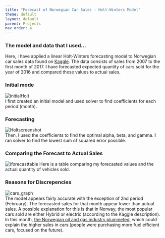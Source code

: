 ```yaml
---
title: "Forecast of Norwegian Car Sales - Holt-Winters Model"
theme: default
layout: default
parent: Projects
nav_order: 4
---
```


### The model and data that I used...<br>
Here, I have applied a linear Holt-Winters forecasting model to Norwegian car sales data found on [Kaggle](https://www.kaggle.com/dmi3kno/newcarsalesnorway). The data consists of sales from 2007 to the first month of 2017. I have forecasted expected quantity of cars sold for the year of 2016 and compared these values to actual sales.

### Initial mode<br>

![initialHolt](https://user-images.githubusercontent.com/76073032/103423520-a3b48500-4b6c-11eb-8366-eee452666d53.png)<br>
I first created an initial model and used solver to find coefficients for each period (month). <br>

### Forecasting<br>

![Holtscreenshot](https://user-images.githubusercontent.com/76073032/103423589-10c81a80-4b6d-11eb-81b5-4e4b1e7a8e44.png)<br>
Then, I used the coefficients to find the optimal alpha, beta, and gamma. I ran solver to find the lowest sum of squared error possible. 

### Comparing the Forecast to Actual Sales<br>

![iforecasttable](https://user-images.githubusercontent.com/76073032/103423696-a5cb1380-4b6d-11eb-849f-4edeb2e07c78.png)
Here is a table comparing my forecasted values and the actual quantity of vehicles sold. 

### Reasons for Discrepencies<br>

![cars_graph](https://user-images.githubusercontent.com/76073032/103423349-baa6a780-4b6b-11eb-837b-501690f26501.png) <br>
The model appears fairly accurate with the exception of 2nd period (February). The forecasted sales for that month appear lower than actual sales. A possible explanation for this is that in Norway, the most popular cars sold are either Hybrid or electric (according to the Kaggle description). In this month, [the Norwegian oil and gas industry plummeted](https://www.bbc.com/news/business-35318236), which could explain the higher sales in cars (people were purchasing more fuel efficient cars, focused on the future).  
